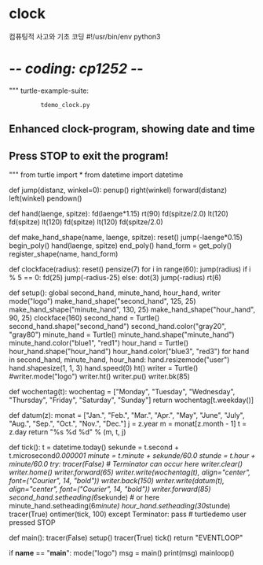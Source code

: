 # clock
컴퓨팅적 사고와 기초 코딩
#!/usr/bin/env python3
# -*- coding: cp1252 -*-
"""       turtle-example-suite:

             tdemo_clock.py

Enhanced clock-program, showing date
and time
  ------------------------------------
   Press STOP to exit the program!
  ------------------------------------
"""
from turtle import *
from datetime import datetime

def jump(distanz, winkel=0):
    penup()
    right(winkel)
    forward(distanz)
    left(winkel)
    pendown()

def hand(laenge, spitze):
    fd(laenge*1.15)
    rt(90)
    fd(spitze/2.0)
    lt(120)
    fd(spitze)
    lt(120)
    fd(spitze)
    lt(120)
    fd(spitze/2.0)

def make_hand_shape(name, laenge, spitze):
    reset()
    jump(-laenge*0.15)
    begin_poly()
    hand(laenge, spitze)
    end_poly()
    hand_form = get_poly()
    register_shape(name, hand_form)

def clockface(radius):
    reset()
    pensize(7)
    for i in range(60):
        jump(radius)
        if i % 5 == 0:
            fd(25)
            jump(-radius-25)
        else:
            dot(3)
            jump(-radius)
        rt(6)

def setup():
    global second_hand, minute_hand, hour_hand, writer
    mode("logo")
    make_hand_shape("second_hand", 125, 25)
    make_hand_shape("minute_hand",  130, 25)
    make_hand_shape("hour_hand", 90, 25)
    clockface(160)
    second_hand = Turtle()
    second_hand.shape("second_hand")
    second_hand.color("gray20", "gray80")
    minute_hand = Turtle()
    minute_hand.shape("minute_hand")
    minute_hand.color("blue1", "red1")
    hour_hand = Turtle()
    hour_hand.shape("hour_hand")
    hour_hand.color("blue3", "red3")
    for hand in second_hand, minute_hand, hour_hand:
        hand.resizemode("user")
        hand.shapesize(1, 1, 3)
        hand.speed(0)
    ht()
    writer = Turtle()
    #writer.mode("logo")
    writer.ht()
    writer.pu()
    writer.bk(85)

def wochentag(t):
    wochentag = ["Monday", "Tuesday", "Wednesday",
        "Thursday", "Friday", "Saturday", "Sunday"]
    return wochentag[t.weekday()]

def datum(z):
    monat = ["Jan.", "Feb.", "Mar.", "Apr.", "May", "June",
             "July", "Aug.", "Sep.", "Oct.", "Nov.", "Dec."]
    j = z.year
    m = monat[z.month - 1]
    t = z.day
    return "%s %d %d" % (m, t, j)

def tick():
    t = datetime.today()
    sekunde = t.second + t.microsecond*0.000001
    minute = t.minute + sekunde/60.0
    stunde = t.hour + minute/60.0
    try:
        tracer(False)  # Terminator can occur here
        writer.clear()
        writer.home()
        writer.forward(65)
        writer.write(wochentag(t),
                     align="center", font=("Courier", 14, "bold"))
        writer.back(150)
        writer.write(datum(t),
                     align="center", font=("Courier", 14, "bold"))
        writer.forward(85)
        second_hand.setheading(6*sekunde)  # or here
        minute_hand.setheading(6*minute)
        hour_hand.setheading(30*stunde)
        tracer(True)
        ontimer(tick, 100)
    except Terminator:
        pass  # turtledemo user pressed STOP

def main():
    tracer(False)
    setup()
    tracer(True)
    tick()
    return "EVENTLOOP"

if __name__ == "__main__":
    mode("logo")
    msg = main()
    print(msg)
    mainloop()
